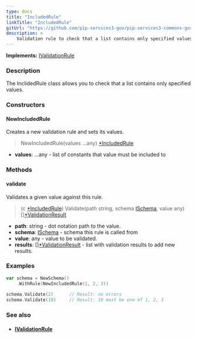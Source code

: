 ```yaml
---
type: docs
title: "IncludedRule"
linkTitle: "IncludedRule"
gitUrl: "https://github.com/pip-services3-gox/pip-services3-commons-gox"
description: >
    Validation rule to check that a list contains only specified values.
---
```


**Implements:** [IValidationRule](../ivalidation_rule)

### Description

The InclidedRule class allows you to check that a list contains only specified values.

### Constructors

#### NewIncludedRule
Creates a new validation rule and sets its values.

> NewIncludedRule(values ...any) [*IncludedRule]()

- **values**: ...any - list of constants that value must be included to

### Methods


#### validate
Validates a given value against this rule.

> (c [*IncludedRule]()) Validate(path string, schema [ISchema](../ischema), value any) [][*ValidationResult](../validation_result)

- **path**: string - dot notation path to the value.
- **schema**: [ISchema](../ischema) - schema this rule is called from
- **value**: any - value to be validated.
- **results**: [][*ValidationResult](../validation_result) - list with validation results to add new results.


### Examples
```go
var schema = NewSchema()
    .WithRule(NewIncludedRule(1, 2, 3))
 
schema.Validate(2)      // Result: no errors
schema.Validate(10)     // Result: 10 must be one of 1, 2, 3
```

### See also
- #### [IValidationRule](../ivalidation_rule)
